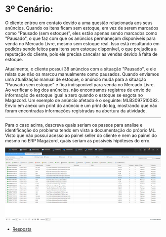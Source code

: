 # 3º Cenário:
O cliente entrou em contato devido a uma questão relacionada aos seus anúncios. Quando os itens ficam sem estoque, em vez de serem marcados como "Pausado (sem estoque)", eles estão apenas sendo marcados como "Pausado", o que faz com que os anúncios permaneçam disponíveis para venda no Mercado Livre, mesmo sem estoque real. Isso está resultando em pedidos sendo feitos para itens sem estoque disponível, o que prejudica a reputação do cliente, pois ele precisa cancelar as vendas devido à falta de estoque.

Atualmente, o cliente possui 38 anúncios com a situação "Pausado", e ele relata que não os marcou manualmente como pausados. Quando enviamos uma atualização manual de estoque, o anúncio muda para a situação "Pausado sem estoque" e fica indisponível para venda no Mercado Livre. Ao verificar o log dos anúncios, não encontramos registros de envio de informação de estoque igual a zero quando o estoque se esgota no Magazord. Um exemplo de anúncio afetado é o seguinte: MLB3097510082. Envio em anexo um print do anúncio e um print do log, mostrando que não foram encontradas informações registradas na abertura da atividade.

---
Para o caso acima, descreva quais seriam os passos para analise e identificação do problema tendo em vista a documentação do próprio ML. Visto que não possui acesso ao painel seller do cliente e nem ao painel do mesmo no ERP Magazord, quais seriam as possíveis hipóteses do erro.

![Imagem anúncio](/img/1.cen3_anuncio.png)

- [Resposta](/3_cenario/1_erro_anuncio.md)